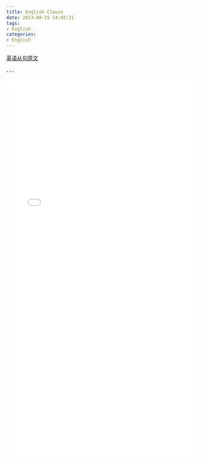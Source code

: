 ```yaml
---
title: English Clause
date: 2023-08-15 14:45:21
tags:
- English
categories:
- English
---
```




[英语从句原文](https://docs.qq.com/doc/DZEtXc2dhZGNXRmpI?u=73f406cf05794003af892cdef46dd10e)

**. . .**<!-- more -->


<!-- 第一种方式，可调整pdf显示的大小，比较灵活 -->
<embed src="/pdf/eng_clause/eng_clause.pdf" width="100%" height="1000" type="application/pdf">
